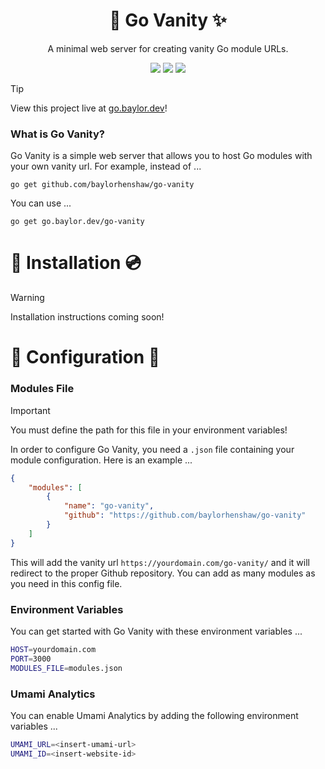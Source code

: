 <div align="center">
    <h1>💫 Go Vanity ✨</h1>
    <p>A minimal web server for creating vanity Go module URLs.</p>
    <a href="https://github.com/baylorhenshaw/go-vanity/issues"><img src="https://img.shields.io/github/issues/baylorhenshaw/go-vanity"></a>
    <a href="https://github.com/baylorhenshaw/go-vanity/"><img src="https://img.shields.io/github/forks/baylorhenshaw/go-vanity"></a>
    <a href="https://github.com/baylorhenshaw/go-vanity/"><img src="https://img.shields.io/github/stars/baylorhenshaw/go-vanity"></a>
</div>

> [!TIP]
> View this project live at [go.baylor.dev](https://go.baylor.dev/)!

### What is Go Vanity?
Go Vanity is a simple web server that allows you to host Go modules with your own vanity url. For example, instead of ...
```
go get github.com/baylorhenshaw/go-vanity
```
You can use ...
```
go get go.baylor.dev/go-vanity
```

# 💾 Installation 💿

> [!WARNING]
> Installation instructions coming soon!

# 🔧 Configuration 🔨

### Modules File

> [!IMPORTANT]
> You must define the path for this file in your environment variables!

In order to configure Go Vanity, you need a `.json` file containing your module configuration. Here is an example ...
```json
{
    "modules": [
        {
            "name": "go-vanity",
            "github": "https://github.com/baylorhenshaw/go-vanity"
        }
    ]
}
```
This will add the vanity url `https://yourdomain.com/go-vanity/` and it will redirect to the proper Github repository. You can add as many modules as you need in this config file.

### Environment Variables

You can get started with Go Vanity with these environment variables ...

```sh
HOST=yourdomain.com
PORT=3000
MODULES_FILE=modules.json
```

### Umami Analytics

You can enable Umami Analytics by adding the following environment variables ...

```sh
UMAMI_URL=<insert-umami-url>
UMAMI_ID=<insert-website-id>
```
